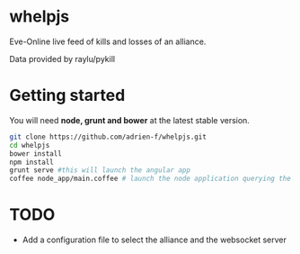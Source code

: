 whelpjs
=======

Eve-Online live feed of kills and losses of an alliance.

Data provided by raylu/pykill

# Getting started

You will need **node, grunt and bower** at the latest stable version.

```bash
git clone https://github.com/adrien-f/whelpjs.git
cd whelpjs
bower install
npm install 
grunt serve #this will launch the angular app
coffee node_app/main.coffee # launch the node application querying the kills
```   
# TODO

* Add a configuration file to select the alliance and the websocket server
